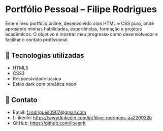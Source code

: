 # Portfólio Pessoal – Filipe Rodrigues

Este é meu portfólio online, desenvolvido com HTML e CSS puro, onde apresento minhas habilidades, experiências, formação e projetos acadêmicos. O objetivo é mostrar meu progresso como desenvolvedor e facilitar o contato profissional.

## 🧠 Tecnologias utilizadas
- HTML5
- CSS3
- Responsividade básica
- Estilo dark com temática neon

## 💼 Contato
- Email: f.rodrigues0907@gmail.com
- LinkedIn: https://www.linkedin.com/in/filipe-rodrigues-aa220022b
- GitHub: https://github.com/lipesoft
